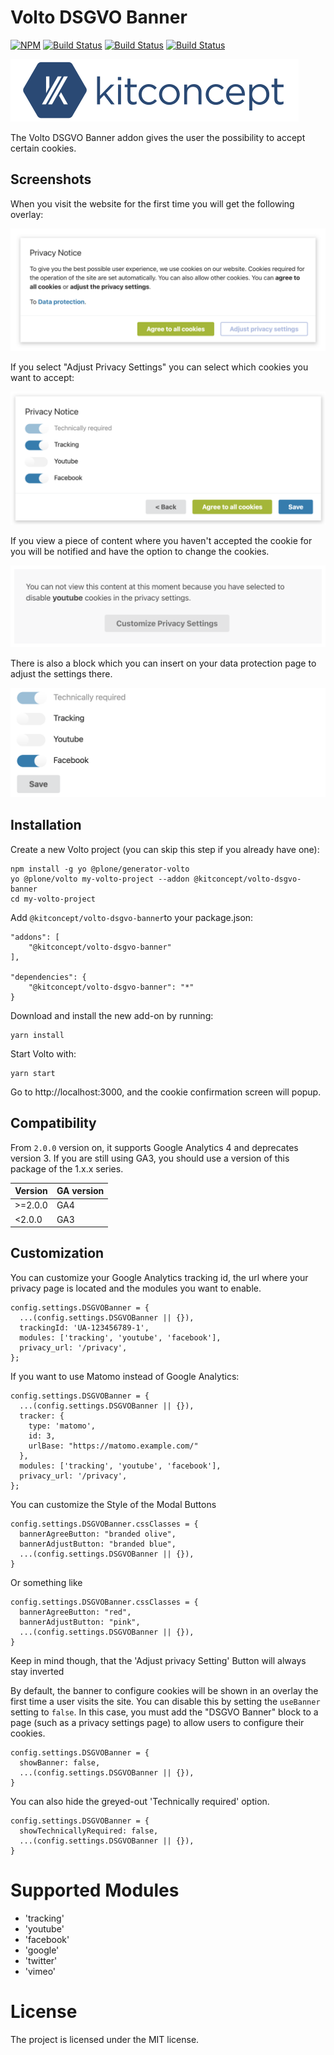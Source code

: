 # Volto DSGVO Banner

[![NPM](https://img.shields.io/npm/v/@kitconcept/volto-dsgvo-banner.svg)](https://www.npmjs.com/package/@kitconcept/volto-dsgvo-banner)
[![Build Status](https://github.com/kitconcept/volto-dsgvo-banner/actions/workflows/code.yml/badge.svg)](https://github.com/kitconcept/volto-dsgvo-banner/actions)
[![Build Status](https://github.com/kitconcept/volto-dsgvo-banner/actions/workflows/unit.yml/badge.svg)](https://github.com/kitconcept/volto-dsgvo-banner/actions)
[![Build Status](https://github.com/kitconcept/volto-dsgvo-banner/actions/workflows/acceptance.yml/badge.svg)](https://github.com/kitconcept/volto-dsgvo-banner/actions)

![kitconcept GmbH](https://github.com/kitconcept/volto-blocks/raw/master/kitconcept.png)

The Volto DSGVO Banner addon gives the user the possibility to accept certain cookies.

## Screenshots

When you visit the website for the first time you will get the following overlay:

![Accept](https://github.com/kitconcept/volto-dsgvo-banner/raw/master/accept.png)

If you select "Adjust Privacy Settings" you can select which cookies you want to accept:

![Settings](https://github.com/kitconcept/volto-dsgvo-banner/raw/master/settings.png)

If you view a piece of content where you haven't accepted the cookie for you will be notified and have the option to change the cookies.

![Message](https://github.com/kitconcept/volto-dsgvo-banner/raw/master/message.png)

There is also a block which you can insert on your data protection page to adjust the settings there.

![Block](https://github.com/kitconcept/volto-dsgvo-banner/raw/master/block.png)

## Installation

Create a new Volto project (you can skip this step if you already have one):

```
npm install -g yo @plone/generator-volto
yo @plone/volto my-volto-project --addon @kitconcept/volto-dsgvo-banner
cd my-volto-project
```

Add `@kitconcept/volto-dsgvo-banner`to your package.json:

```
"addons": [
    "@kitconcept/volto-dsgvo-banner"
],

"dependencies": {
    "@kitconcept/volto-dsgvo-banner": "*"
}
```

Download and install the new add-on by running:

```
yarn install
```

Start Volto with:

```
yarn start
```

Go to http://localhost:3000, and the cookie confirmation screen will popup.

## Compatibility

From `2.0.0` version on, it supports Google Analytics 4 and deprecates version 3. If you are still using GA3, you should use a version of this package of the 1.x.x series.

|Version   |GA version    |
|----------|--------------|
|>=2.0.0   |GA4           |
|<2.0.0    |GA3           |

## Customization

You can customize your Google Analytics tracking id, the url where your privacy page is located and the modules you want to enable.

```
config.settings.DSGVOBanner = {
  ...(config.settings.DSGVOBanner || {}),
  trackingId: 'UA-123456789-1',
  modules: ['tracking', 'youtube', 'facebook'],
  privacy_url: '/privacy',
};
```

If you want to use Matomo instead of Google Analytics:

```
config.settings.DSGVOBanner = {
  ...(config.settings.DSGVOBanner || {}),
  tracker: {
    type: 'matomo',
    id: 3,
    urlBase: "https://matomo.example.com/"
  },
  modules: ['tracking', 'youtube', 'facebook'],
  privacy_url: '/privacy',
};
```
You can customize the Style of the Modal Buttons
```
config.settings.DSGVOBanner.cssClasses = {
  bannerAgreeButton: "branded olive",
  bannerAdjustButton: "branded blue",
  ...(config.settings.DSGVOBanner || {}),
}
```
Or something like  
```
config.settings.DSGVOBanner.cssClasses = {
  bannerAgreeButton: "red",
  bannerAdjustButton: "pink",
  ...(config.settings.DSGVOBanner || {}),
}
```
Keep in mind though, that the 'Adjust privacy Setting' Button will always stay inverted

By default, the banner to configure cookies will be shown in an overlay the first time a user visits the site. You can disable this by setting the `useBanner` setting to `false`. In this case, you must add the "DSGVO Banner" block to a page (such as a privacy settings page) to allow users to configure their cookies.
```
config.settings.DSGVOBanner = {
  showBanner: false,
  ...(config.settings.DSGVOBanner || {}),
}
```
You can also hide the greyed-out 'Technically required' option.
```
config.settings.DSGVOBanner = {
  showTechnicallyRequired: false,
  ...(config.settings.DSGVOBanner || {}),
}
```

# Supported Modules
- 'tracking'
- 'youtube'
- 'facebook'
- 'google'
- 'twitter'
- 'vimeo'

# License

The project is licensed under the MIT license.
